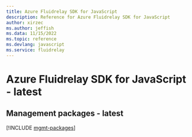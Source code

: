 ```yaml
---
title: Azure Fluidrelay SDK for JavaScript
description: Reference for Azure Fluidrelay SDK for JavaScript
author: xirzec
ms.author: jeffish
ms.data: 11/15/2022
ms.topic: reference
ms.devlang: javascript
ms.service: fluidrelay
---
```

# Azure Fluidrelay SDK for JavaScript - latest

## Management packages - latest
[!INCLUDE [mgmt-packages](fluidrelay-mgmt-index.md)]